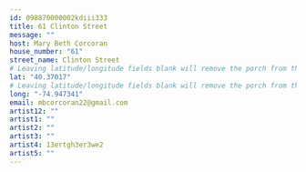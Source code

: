 ```yaml
---
id: 098870000002kdiii333
title: 61 Clinton Street
message: ""
host: Mary Beth Corcoran
house_number: "61"
street_name: Clinton Street
# Leaving latitude/longitude fields blank will remove the porch from the Porchfest map.
lat: "40.37017"
# Leaving latitude/longitude fields blank will remove the porch from the Porchfest map.
long: "-74.947341"
email: mbcorcoran22@gmail.com
artist12: ""
artist1: ""
artist2: ""
artist3: ""
artist4: 13ertgh3er3we2
artist5: ""
---
```

